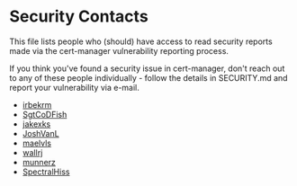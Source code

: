 # Security Contacts

This file lists people who (should) have access to read security reports
made via the cert-manager vulnerability reporting process.

If you think you've found a security issue in cert-manager, don't reach
out to any of these people individually - follow the details in
SECURITY.md and report your vulnerability via e-mail.

- [irbekrm](https://github.com/irbekrm)
- [SgtCoDFish](https://github.com/SgtCoDFish)
- [jakexks](https://github.com/jakexks)
- [JoshVanL](https://github.com/JoshVanL)
- [maelvls](https://github.com/maelvls)
- [wallrj](https://github.com/wallrj)
- [munnerz](https://github.com/munnerz)
- [SpectralHiss](https://github.com/SpectralHiss)
